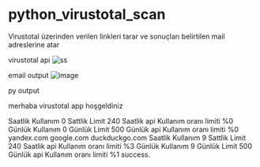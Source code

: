 # python_virustotal_scan
Virustotal üzerinden verilen linkleri tarar ve sonuçları belirtilen mail adreslerine atar




virustotal api
![ss](https://github.com/fthrsya/python_virustotal_scan/assets/13959011/712efcb7-e136-420a-9363-544d6419573a)

email output
![image](https://github.com/fthrsya/python_virustotal_scan/assets/13959011/118095bd-545f-4e7d-b923-0453bc1c201f)


py output

merhaba virustotal app hoşgeldiniz 

Saatlik Kullanım 0 Sattlik Limit 240
Saatlik api Kullanım oranı limiti %0
Günlük Kullanım 0 Günlük Limit 500
Günlük api Kullanım oranı limiti %0
yandex.com
google.com
duckduckgo.com
Saatlik Kullanım 9 Sattlik Limit 240
Saatlik api Kullanım oranı limiti %3
Günlük Kullanım 9 Günlük Limit 500
Günlük api Kullanım oranı limiti %1
success.




